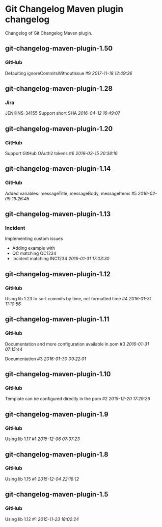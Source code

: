 # Git Changelog Maven plugin changelog

Changelog of Git Changelog Maven plugin.

## git-changelog-maven-plugin-1.50
### GitHub
   Defaulting ignoreCommitsWithoutIssue #9 *2017-11-18 12:49:36*



## git-changelog-maven-plugin-1.28
### Jira
   JENKINS-34155 Support short SHA *2016-04-12 16:49:07*



## git-changelog-maven-plugin-1.20
### GitHub
   Support GitHub OAuth2 tokens #6 *2016-03-15 20:38:16*



## git-changelog-maven-plugin-1.14
### GitHub
   Added variables: messageTitle, messageBody, messageItems #5 *2016-02-09 19:26:45*



## git-changelog-maven-plugin-1.13
### Incident
   Implementing custom issues

 * Adding example with
  * QC matching QC1234
  * Incident matching INC1234 *2016-01-31 17:03:30*



## git-changelog-maven-plugin-1.12
### GitHub
   Using lib 1.23 to sort commits by time, not formatted time #4 *2016-01-31 11:10:56*



## git-changelog-maven-plugin-1.11
### GitHub
   Documentation and more configuration available in pom #3 *2016-01-31 07:15:44*

   Documentation #3 *2016-01-30 09:22:01*



## git-changelog-maven-plugin-1.10
### GitHub
   Template can be configured directly in the pom #2 *2015-12-20 17:29:26*



## git-changelog-maven-plugin-1.9
### GitHub
   Using lib 1.17 #1 *2015-12-06 07:37:23*



## git-changelog-maven-plugin-1.8
### GitHub
   Using lib 1.15 #1 *2015-12-04 22:18:12*



## git-changelog-maven-plugin-1.5
### GitHub
   Using lib 1.12 #1 *2015-11-23 18:02:24*




